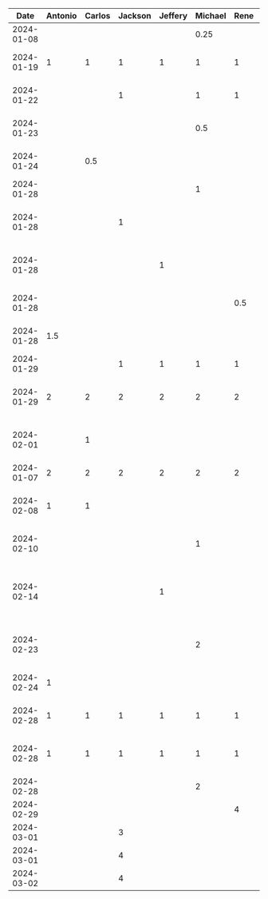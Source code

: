 |    Date    | Antonio | Carlos | Jackson | Jeffery | Michael | Rene |         Task          |
|------------|---------|--------|---------|---------|---------|------|-----------------------|
| 2024-01-08 |         |        |         |         |   0.25  |      | Set up timelog        |
| 2024-01-19 |    1    |   1    |    1    |   1     |    1    |  1   |     Group brainstorm for D1                  |
| 2024-01-22 |         |        |    1    |         |    1    |   1  |     Group brainstorm for D1                  |
| 2024-01-23 |         |        |         |         |    0.5  |      |           Worked on introduction for D1         |
| 2024-01-24 |         |   0.5    |         |         |         |      |           Worked on Stakeholders for D1            |
| 2024-01-28 |         |        |         |         |    1    |      |      Worked on intro for D1               |
| 2024-01-28 |         |        |    1    |         |         |      |     Worked on human values and slides for D1                  |
| 2024-01-28 |         |        |         |     1    |         |      |      Worked on user scenarios of D1          |
| 2024-01-28 |         |        |         |         |         |   0.5   |     Worked on populations for D1                  |
| 2024-01-28 |   1.5      |        |         |         |         |      |  Worked on the style and mockups                   |
| 2024-01-29 |         |        |    1    |    1    |    1    |   1  |  Finished Architecture                     |
| 2024-01-29 |   2     |    2   |    2    |    2    |    2    |   2  |  Finishing Project idea and architecture                     |
| 2024-02-01 |         |    1   |         |         |         |      |      Worked on Stakeholders and final document             |
| 2024-01-07  |   2     |    2   |    2    |    2    |    2    |   2  |  Brainstorming for D2                   |
| 2024-02-08 |    1    |    1   |         |         |         |      |      Worked on Harmed Tourists of D2           |
| 2024-02-10 |         |        |         |         |     1   |      |      Worked on Government section of D2          |
| 2024-02-14 |         |        |         |     1    |         |      |      Worked on Harmed Tour Guides and Travel Companies of D2           |
| 2024-02-23 |        |         |         |         |     2    |       |  Setup skeleton for front-end dev |
| 2024-02-24 |    1    |        |         |         |         |      | Setting up AS and updating Gradle (local) |
| 2024-02-28 |    1    |   1    |    1    |   1     |    1    |  1   |     Group brainstorm for D3                |
| 2024-02-28 |    1    |   1    |    1    |   1     |    1    |  1   |     Group discussion about D2 feedback     |
| 2024-02-28 |         |        |         |         |     2   |      |      Setup Ktor for project         |
| 2024-02-29 |         |        |         |         |         |   4   | Discovery Page       |
| 2024-03-01 |         |        |    3     |         |         |      | Navbar        |
| 2024-03-01 |         |        |    4     |         |         |      | Discovery Page       |
| 2024-03-02 |         |        |    4     |         |         |      | Discovery Page/UI       |
